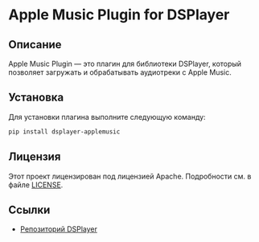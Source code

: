 # Apple Music Plugin for DSPlayer

## Описание

Apple Music Plugin — это плагин для библиотеки DSPlayer, который позволяет загружать и обрабатывать аудиотреки с Apple Music.

## Установка

Для установки плагина выполните следующую команду:

```bash
pip install dsplayer-applemusic
```

## Лицензия

Этот проект лицензирован под лицензией Apache. Подробности см. в файле [LICENSE](LICENSE).


## Ссылки
- [Репозиторий DSPlayer](https://github.com/FlacSy/dsplayer)